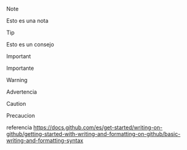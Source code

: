 >[!Note]
Esto es una nota

>[!TIP]
Esto es un consejo

>[!IMPORTANT]
>Importante

>[!WARNING]
>Advertencia

>[!CAUTION]
>Precaucion

referencia 
https://docs.github.com/es/get-started/writing-on-github/getting-started-with-writing-and-formatting-on-github/basic-writing-and-formatting-syntax

